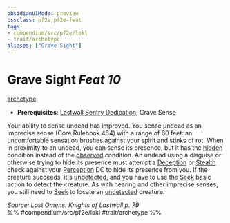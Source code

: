 ```yaml
---
obsidianUIMode: preview
cssclass: pf2e,pf2e-feat
tags:
- compendium/src/pf2e/lokl
- trait/archetype
aliases: ["Grave Sight"]
---
```

# Grave Sight  *Feat 10*  
[archetype](/rules/traits/archetype.md)  

- **Prerequisites**: [Lastwall Sentry Dedication](/compendium/feats/lastwall-sentry-dedication-lowg.md), Grave Sense

Your ability to sense undead has improved. You sense undead as an imprecise sense (Core Rulebook 464) with a range of 60 feet: an uncomfortable sensation brushes against your spirit and stinks of rot. When in proximity to an undead, you can sense its presence, but it has the [hidden](/rules/conditions.md#Hidden) condition instead of the [observed](/rules/conditions.md#Observed) condition. An undead using a disguise or otherwise trying to hide its presence must attempt a [Deception](/compendium/skills.md#Deception) or [Stealth](/compendium/skills.md#Stealth) check against your [Perception](/compendium/skills.md#Perception) DC to hide its presence from you. If the creature succeeds, it's [undetected](/rules/conditions.md#Undetected), and you have to use the [Seek](/rules/actions/seek.md) basic action to detect the creature. As with hearing and other imprecise senses, you still need to [Seek](/rules/actions/seek.md) to locate an [undetected](/rules/conditions.md#Undetected) creature.

*Source: Lost Omens: Knights of Lastwall p. 79*  
%% #compendium/src/pf2e/lokl #trait/archetype %%
